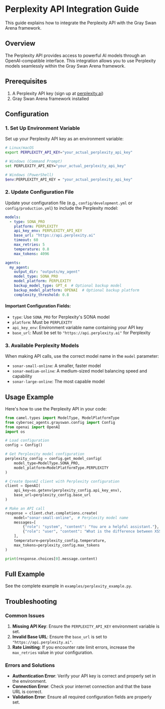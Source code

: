 # Perplexity API Integration Guide

This guide explains how to integrate the Perplexity API with the Gray Swan Arena framework.

## Overview

The Perplexity API provides access to powerful AI models through an OpenAI-compatible interface. This integration allows you to use Perplexity models seamlessly within the Gray Swan Arena framework.

## Prerequisites

1. A Perplexity API key (sign up at [perplexity.ai](https://www.perplexity.ai))
2. Gray Swan Arena framework installed

## Configuration

### 1. Set Up Environment Variable

Set up your Perplexity API key as an environment variable:

```bash
# Linux/macOS
export PERPLEXITY_API_KEY="your_actual_perplexity_api_key"

# Windows (Command Prompt)
set PERPLEXITY_API_KEY="your_actual_perplexity_api_key"

# Windows (PowerShell)
$env:PERPLEXITY_API_KEY = "your_actual_perplexity_api_key"
```

### 2. Update Configuration File

Update your configuration file (e.g., `config/development.yml` or `config/production.yml`) to include the Perplexity model:

```yaml
models:
  - type: SONA_PRO
    platform: PERPLEXITY
    api_key_env: PERPLEXITY_API_KEY
    base_url: "https://api.perplexity.ai"
    timeout: 60
    max_retries: 5
    temperature: 0.8
    max_tokens: 4096

agents:
  my_agent:
    output_dir: "outputs/my_agent"
    model_type: SONA_PRO
    model_platform: PERPLEXITY
    backup_model_type: GPT_4  # Optional backup model
    backup_model_platform: OPENAI  # Optional backup platform
    complexity_threshold: 0.8
```

#### Important Configuration Fields:

- `type`: Use `SONA_PRO` for Perplexity's SONA model
- `platform`: Must be `PERPLEXITY`
- `api_key_env`: Environment variable name containing your API key
- `base_url`: Must be set to `"https://api.perplexity.ai"` for Perplexity

### 3. Available Perplexity Models

When making API calls, use the correct model name in the `model` parameter:

- `sonar-small-online`: A smaller, faster model
- `sonar-medium-online`: A medium-sized model balancing speed and capability
- `sonar-large-online`: The most capable model

## Usage Example

Here's how to use the Perplexity API in your code:

```python
from camel.types import ModelType, ModelPlatformType
from cybersec_agents.grayswan.config import Config
from openai import OpenAI
import os

# Load configuration
config = Config()

# Get Perplexity model configuration
perplexity_config = config.get_model_config(
    model_type=ModelType.SONA_PRO, 
    model_platform=ModelPlatformType.PERPLEXITY
)

# Create OpenAI client with Perplexity configuration
client = OpenAI(
    api_key=os.getenv(perplexity_config.api_key_env),
    base_url=perplexity_config.base_url
)

# Make an API call
response = client.chat.completions.create(
    model="sonar-small-online",  # Perplexity model name
    messages=[
        {"role": "system", "content": "You are a helpful assistant."},
        {"role": "user", "content": "What is the difference between XSS and CSRF?"}
    ],
    temperature=perplexity_config.temperature,
    max_tokens=perplexity_config.max_tokens
)

print(response.choices[0].message.content)
```

## Full Example

See the complete example in `examples/perplexity_example.py`.

## Troubleshooting

### Common Issues

1. **Missing API Key**: Ensure the `PERPLEXITY_API_KEY` environment variable is set.
2. **Invalid Base URL**: Ensure the `base_url` is set to `"https://api.perplexity.ai"`.
3. **Rate Limiting**: If you encounter rate limit errors, increase the `max_retries` value in your configuration.

### Errors and Solutions

- **Authentication Error**: Verify your API key is correct and properly set in the environment.
- **Connection Error**: Check your internet connection and that the base URL is correct.
- **Validation Error**: Ensure all required configuration fields are properly set. 